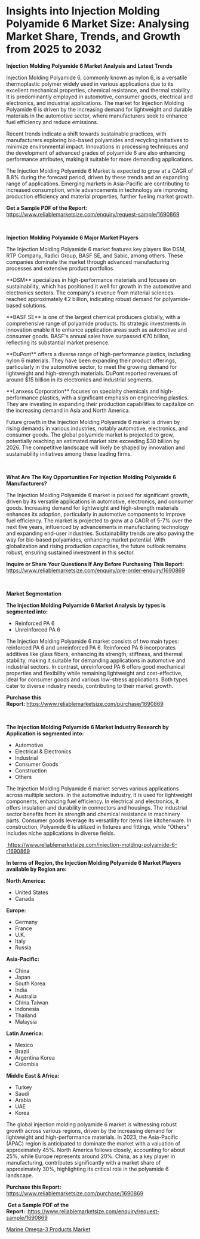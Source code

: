 <p><h1>Insights into Injection Molding Polyamide 6 Market Size: Analysing Market Share, Trends, and Growth from 2025 to 2032</h1></p><p><strong>Injection Molding Polyamide 6 Market Analysis and Latest Trends</strong></p>
<p><p>Injection Molding Polyamide 6, commonly known as nylon 6, is a versatile thermoplastic polymer widely used in various applications due to its excellent mechanical properties, chemical resistance, and thermal stability. It is predominantly employed in automotive, consumer goods, electrical and electronics, and industrial applications. The market for Injection Molding Polyamide 6 is driven by the increasing demand for lightweight and durable materials in the automotive sector, where manufacturers seek to enhance fuel efficiency and reduce emissions.</p><p>Recent trends indicate a shift towards sustainable practices, with manufacturers exploring bio-based polyamides and recycling initiatives to minimize environmental impact. Innovations in processing techniques and the development of advanced grades of polyamide 6 are also enhancing performance attributes, making it suitable for more demanding applications.</p><p>The Injection Molding Polyamide 6 Market is expected to grow at a CAGR of 8.8% during the forecast period, driven by these trends and an expanding range of applications. Emerging markets in Asia-Pacific are contributing to increased consumption, while advancements in technology are improving production efficiency and material properties, further fueling market growth.</p></p>
<p><strong>Get a Sample PDF of the Report:&nbsp;</strong> <a href="https://www.reliablemarketsize.com/enquiry/request-sample/1690869?utm_campaign=1884&utm_medium=2&utm_source=Github&utm_content=ia&utm_term=06012025&utm_id=injection-molding-polyamide-6">https://www.reliablemarketsize.com/enquiry/request-sample/1690869</a></p>
<p>&nbsp;</p>
<p><strong>Injection Molding Polyamide 6 Major Market Players</strong></p>
<p><p>The Injection Molding Polyamide 6 market features key players like DSM, RTP Company, Radici Group, BASF SE, and Sabic, among others. These companies dominate the market through advanced manufacturing processes and extensive product portfolios.</p><p>**DSM** specializes in high-performance materials and focuses on sustainability, which has positioned it well for growth in the automotive and electronics sectors. The company's revenue from material sciences reached approximately €2 billion, indicating robust demand for polyamide-based solutions.</p><p>**BASF SE** is one of the largest chemical producers globally, with a comprehensive range of polyamide products. Its strategic investments in innovation enable it to enhance application areas such as automotive and consumer goods. BASF's annual sales have surpassed €70 billion, reflecting its substantial market presence.</p><p>**DuPont** offers a diverse range of high-performance plastics, including nylon 6 materials. They have been expanding their product offerings, particularly in the automotive sector, to meet the growing demand for lightweight and high-strength materials. DuPont reported revenues of around $15 billion in its electronics and industrial segments.</p><p>**Lanxess Corporation** focuses on specialty chemicals and high-performance plastics, with a significant emphasis on engineering plastics. They are investing in expanding their production capabilities to capitalize on the increasing demand in Asia and North America. </p><p>Future growth in the Injection Molding Polyamide 6 market is driven by rising demands in various industries, notably automotive, electronics, and consumer goods. The global polyamide market is projected to grow, potentially reaching an estimated market size exceeding $30 billion by 2026. The competitive landscape will likely be shaped by innovation and sustainability initiatives among these leading firms.</p></p>
<p>&nbsp;</p>
<p><strong>What Are The Key Opportunities For Injection Molding Polyamide 6 Manufacturers?</strong></p>
<p><p>The Injection Molding Polyamide 6 market is poised for significant growth, driven by its versatile applications in automotive, electronics, and consumer goods. Increasing demand for lightweight and high-strength materials enhances its adoption, particularly in automotive components to improve fuel efficiency. The market is projected to grow at a CAGR of 5-7% over the next five years, influenced by advancements in manufacturing technology and expanding end-user industries. Sustainability trends are also paving the way for bio-based polyamides, enhancing market potential. With globalization and rising production capacities, the future outlook remains robust, ensuring sustained investment in this sector.</p></p>
<p><strong>Inquire or Share Your Questions If Any Before Purchasing This Report:</strong> <a href="https://www.reliablemarketsize.com/enquiry/pre-order-enquiry/1690869?utm_campaign=1884&utm_medium=2&utm_source=Github&utm_content=ia&utm_term=06012025&utm_id=injection-molding-polyamide-6">https://www.reliablemarketsize.com/enquiry/pre-order-enquiry/1690869</a></p>
<p>&nbsp;</p>
<p><strong>Market Segmentation</strong></p>
<p><strong>The Injection Molding Polyamide 6 Market Analysis by types is segmented into:</strong></p>
<p><ul><li>Reinforced PA 6</li><li>Unreinforced PA 6</li></ul></p>
<p><p>The Injection Molding Polyamide 6 market consists of two main types: reinforced PA 6 and unreinforced PA 6. Reinforced PA 6 incorporates additives like glass fibers, enhancing its strength, stiffness, and thermal stability, making it suitable for demanding applications in automotive and industrial sectors. In contrast, unreinforced PA 6 offers good mechanical properties and flexibility while remaining lightweight and cost-effective, ideal for consumer goods and various low-stress applications. Both types cater to diverse industry needs, contributing to their market growth.</p></p>
<p><strong>Purchase this Report:&nbsp;</strong><a href="https://www.reliablemarketsize.com/purchase/1690869?utm_campaign=1884&utm_medium=2&utm_source=Github&utm_content=ia&utm_term=06012025&utm_id=injection-molding-polyamide-6">https://www.reliablemarketsize.com/purchase/1690869</a></p>
<p>&nbsp;</p>
<p><strong>The Injection Molding Polyamide 6 Market Industry Research by Application is segmented into:</strong></p>
<p><ul><li>Automotive</li><li>Electrical & Electronics</li><li>Industrial</li><li>Consumer Goods</li><li>Construction</li><li>Others</li></ul></p>
<p><p>The Injection Molding Polyamide 6 market serves various applications across multiple sectors. In the automotive industry, it is used for lightweight components, enhancing fuel efficiency. In electrical and electronics, it offers insulation and durability in connectors and housings. The industrial sector benefits from its strength and chemical resistance in machinery parts. Consumer goods leverage its versatility for items like kitchenware. In construction, Polyamide 6 is utilized in fixtures and fittings, while "Others" includes niche applications in diverse fields.</p></p>
<p><a href="https://www.reliablemarketsize.com/injection-molding-polyamide-6-r1690869?utm_campaign=1884&utm_medium=2&utm_source=Github&utm_content=ia&utm_term=06012025&utm_id=injection-molding-polyamide-6">&nbsp;https://www.reliablemarketsize.com/injection-molding-polyamide-6-r1690869</a></p>
<p><strong>In terms of Region, the Injection Molding Polyamide 6 Market Players available by Region are:</strong></p>
<p>
    <p> <strong> North America: </strong>
        <ul>
            <li>United States</li>
            <li>Canada</li>
        </ul>
        </p> 
    <p> <strong> Europe: </strong>
        <ul>
            <li>Germany</li>
            <li>France</li>
            <li>U.K.</li>
            <li>Italy</li>
            <li>Russia</li>
        </ul>
        </p> 
    <p> <strong> Asia-Pacific: </strong>
        <ul>
            <li>China</li>
            <li>Japan</li>
            <li>South Korea</li>
            <li>India</li>
            <li>Australia</li>
            <li>China Taiwan</li>
            <li>Indonesia</li>
            <li>Thailand</li>
            <li>Malaysia</li>
        </ul>
        </p> 
    <p> <strong> Latin America: </strong>
        <ul>
            <li>Mexico</li>
            <li>Brazil</li>
            <li>Argentina Korea</li>
            <li>Colombia</li>
        </ul>
        </p> 
    <p> <strong> Middle East & Africa: </strong>
        <ul>
            <li>Turkey</li>
            <li>Saudi</li>
            <li>Arabia</li>
            <li>UAE</li>
            <li>Korea</li>
        </ul>
    </p>
    </p>
<p><p>The global injection molding polyamide 6 market is witnessing robust growth across various regions, driven by the increasing demand for lightweight and high-performance materials. In 2023, the Asia-Pacific (APAC) region is anticipated to dominate the market with a valuation of approximately 45%. North America follows closely, accounting for about 25%, while Europe represents around 20%. China, as a key player in manufacturing, contributes significantly with a market share of approximately 30%, highlighting its critical role in the polyamide 6 landscape.</p></p>
<p><strong>Purchase this Report: </strong><a href="https://www.reliablemarketsize.com/purchase/1690869?utm_campaign=1884&utm_medium=2&utm_source=Github&utm_content=ia&utm_term=06012025&utm_id=injection-molding-polyamide-6">https://www.reliablemarketsize.com/purchase/1690869</a></p>
<p>&nbsp;<strong>Get a Sample PDF of the Report:&nbsp;&nbsp;</strong><a href="https://www.reliablemarketsize.com/enquiry/request-sample/1690869?utm_campaign=1884&utm_medium=2&utm_source=Github&utm_content=ia&utm_term=06012025&utm_id=injection-molding-polyamide-6">https://www.reliablemarketsize.com/enquiry/request-sample/1690869</a></p>
<p><strong></strong></p>
<p><p><a href="https://github.com/pizolina/Market-Research-Report-List-6/blob/main/marine-omega-3-products-market.md?utm_campaign=1884&utm_medium=2&utm_source=Github&utm_content=ia&utm_term=06012025&utm_id=injection-molding-polyamide-6">Marine Omega-3 Products Market</a></p></p>
